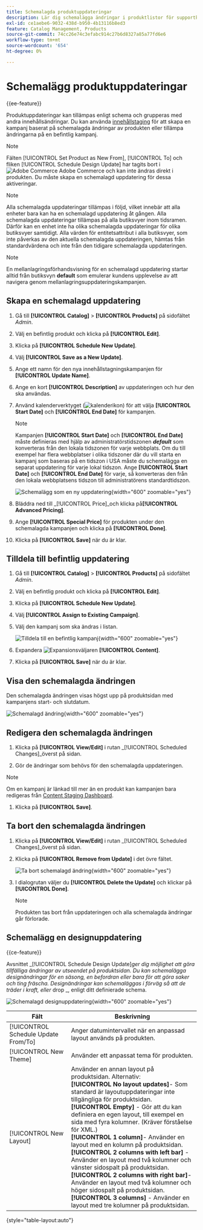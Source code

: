 ```yaml
---
title: Schemalagda produktuppdateringar
description: Lär dig schemalägga ändringar i produktlistor för supportkampanjer och kampanjprogram.
exl-id: ce1aebe6-9032-438d-b950-4b13116b8ed3
feature: Catalog Management, Products
source-git-commit: 74cc26e74c3efabc914c27b6d8327a85a77fd6e6
workflow-type: tm+mt
source-wordcount: '654'
ht-degree: 0%

---
```


# Schemalägg produktuppdateringar

{{ee-feature}}

Produktuppdateringar kan tillämpas enligt schema och grupperas med andra innehållsändringar. Du kan använda [innehållstaging](../content-design/content-staging.md) för att skapa en kampanj baserat på schemalagda ändringar av produkten eller tillämpa ändringarna på en befintlig kampanj.

>[!NOTE]
>
>Fälten [!UICONTROL Set Product as New From], [!UICONTROL To] och fliken [!UICONTROL Schedule Design Update] har tagits bort i ![Adobe Commerce](../assets/adobe-logo.svg) Adobe Commerce och kan inte ändras direkt i produkten. Du måste skapa en schemalagd uppdatering för dessa aktiveringar.

>[!NOTE]
>
>Alla schemalagda uppdateringar tillämpas i följd, vilket innebär att alla enheter bara kan ha en schemalagd uppdatering åt gången. Alla schemalagda uppdateringar tillämpas på alla butiksvyer inom tidsramen. Därför kan en enhet inte ha olika schemalagda uppdateringar för olika butiksvyer samtidigt. Alla värden för entitetsattribut i alla butiksvyer, som inte påverkas av den aktuella schemalagda uppdateringen, hämtas från standardvärdena och inte från den tidigare schemalagda uppdateringen.

>[!NOTE]
>
>En mellanlagringsförhandsvisning för en schemalagd uppdatering startar alltid från butiksvyn **default** som emulerar kundens upplevelse av att navigera genom mellanlagringsuppdateringskampanjen.

## Skapa en schemalagd uppdatering

1. Gå till **[!UICONTROL Catalog]** > **[!UICONTROL Products]** på sidofältet _Admin_.

1. Välj en befintlig produkt och klicka på **[!UICONTROL Edit]**.

1. Klicka på **[!UICONTROL Schedule New Update]**.

1. Välj **[!UICONTROL Save as a New Update]**.

1. Ange ett namn för den nya innehållstagningskampanjen för **[!UICONTROL Update Name]**.

1. Ange en kort **[!UICONTROL Description]** av uppdateringen och hur den ska användas.

1. Använd kalenderverktyget (![kalenderikon](../assets/icon-calendar.png)) för att välja **[!UICONTROL Start Date]** och **[!UICONTROL End Date]** för kampanjen.

   >[!NOTE]
   >
   >Kampanjen **[!UICONTROL Start Date]** och **[!UICONTROL End Date]** måste definieras med hjälp av administratörstidszonen **_default_** som konverteras från den lokala tidszonen för varje webbplats. Om du till exempel har flera webbplatser i olika tidszoner där du vill starta en kampanj som baseras på en tidszon i USA måste du schemalägga en separat uppdatering för varje lokal tidszon. Ange **[!UICONTROL Start Date]** och **[!UICONTROL End Date]** för varje, så konverteras den från den lokala webbplatsens tidszon till administratörens standardtidszon.

   ![Schemalägg som en ny uppdatering](./assets/product-schedule-as-new.png){width="600" zoomable="yes"}

1. Bläddra ned till _[!UICONTROL Price]_och klicka på&#x200B;**[!UICONTROL Advanced Pricing]**.

1. Ange **[!UICONTROL Special Price]** för produkten under den schemalagda kampanjen och klicka på **[!UICONTROL Done]**.

1. Klicka på **[!UICONTROL Save]** när du är klar.

## Tilldela till befintlig uppdatering

1. Gå till **[!UICONTROL Catalog]** > **[!UICONTROL Products]** på sidofältet _Admin_.

1. Välj en befintlig produkt och klicka på **[!UICONTROL Edit]**.

1. Klicka på **[!UICONTROL Schedule New Update]**.

1. Välj **[!UICONTROL Assign to Existing Campaign]**.

1. Välj den kampanj som ska ändras i listan.

   ![Tilldela till en befintlig kampanj](./assets/scheduled-changes-assign-to-existing-campaign.png){width="600" zoomable="yes"}

1. Expandera ![Expansionsväljaren](../assets/icon-display-expand.png) **[!UICONTROL Content]**.

1. Klicka på **[!UICONTROL Save]** när du är klar.

## Visa den schemalagda ändringen

Den schemalagda ändringen visas högst upp på produktsidan med kampanjens start- och slutdatum.

![Schemalagd ändring](./assets/view-product-scheduled-changes.png){width="600" zoomable="yes"}

## Redigera den schemalagda ändringen

1. Klicka på **[!UICONTROL View/Edit]** i rutan _[!UICONTROL Scheduled Changes]_överst på sidan.

1. Gör de ändringar som behövs för den schemalagda uppdateringen.

>[!NOTE]
>
>Om en kampanj är länkad till mer än en produkt kan kampanjen bara redigeras från [Content Staging Dashboard](../content-design/content-staging-dashboard.md).

1. Klicka på **[!UICONTROL Save]**.

## Ta bort den schemalagda ändringen

1. Klicka på **[!UICONTROL View/Edit]** i rutan _[!UICONTROL Scheduled Changes]_överst på sidan.

1. Klicka på **[!UICONTROL Remove from Update]** i det övre fältet.

   ![Ta bort schemalagd ändring](./assets/remove-product-scheduled-changes.png){width="600" zoomable="yes"}

1. I dialogrutan väljer du **[!UICONTROL Delete the Update]** och klickar på **[!UICONTROL Done]**.

   >[!NOTE]
   >
   >Produkten tas bort från uppdateringen och alla schemalagda ändringar går förlorade.

## Schemalägg en designuppdatering

{{ce-feature}}

Avsnittet _[!UICONTROL Schedule Design Update]_ger dig möjlighet att göra tillfälliga ändringar av utseendet på produktsidan. Du kan schemalägga designändringar för en säsong, en befordran eller bara för att göra saker och ting fräscha. Designändringar kan schemaläggas i förväg så att de träder i kraft, eller_ drop _, enligt ditt definierade schema.

![Schemalagd designuppdatering](./assets/product-design-update-scheduled-ce.png){width="600" zoomable="yes"}


| Fält | Beskrivning |
|--- |--- |
| [!UICONTROL Schedule Update From/To] | Anger datumintervallet när en anpassad layout används på produkten. |
| [!UICONTROL New Theme] | Använder ett anpassat tema för produkten. |
| [!UICONTROL New Layout] | Använder en annan layout på produktsidan. Alternativ: <br/>**[!UICONTROL No layout updates]**- Som standard är layoutuppdateringar inte tillgängliga för produktsidan.<br/>**[!UICONTROL Empty]** - Gör att du kan definiera en egen layout, till exempel en sida med fyra kolumner. (Kräver förståelse för XML.) <br/>**[!UICONTROL 1 column]**- Använder en layout med en kolumn på produktsidan.<br/>**[!UICONTROL 2 columns with left bar]** - Använder en layout med två kolumner och vänster sidospalt på produktsidan. <br/>**[!UICONTROL 2 columns with right bar]**- Använder en layout med två kolumner och höger sidospalt på produktsidan.<br/>**[!UICONTROL 3 columns]** - Använder en layout med tre kolumner på produktsidan. |

{style="table-layout:auto"}
